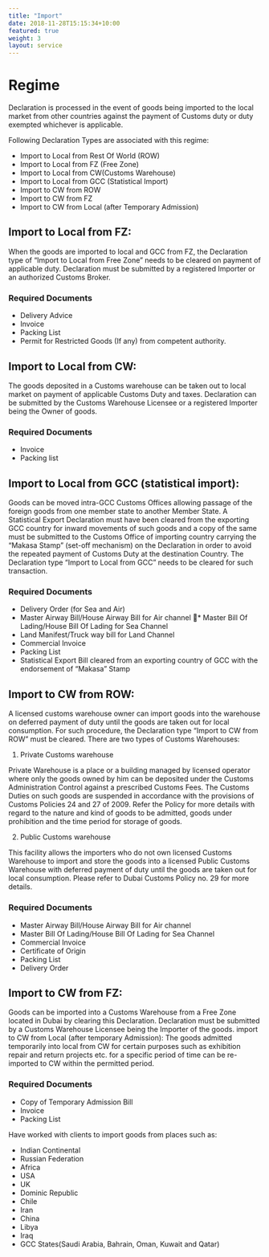 ```yaml
--- 
title: "Import" 
date: 2018-11-28T15:15:34+10:00 
featured: true 
weight: 3 
layout: service 
--- 
```

# Regime

Declaration is processed in the event of goods being imported to the local market from other countries against the payment of Customs duty or duty exempted whichever is applicable.

Following Declaration Types are associated with this regime:

* Import to Local from Rest Of World (ROW)
* Import to Local from FZ (Free Zone)
* Import to Local from CW(Customs Warehouse)
* Import to Local from GCC (Statistical Import)
* Import to CW from ROW
* Import to CW from FZ
* Import to CW from Local (after Temporary Admission)

## Import to Local from FZ:

When the goods are imported to local and GCC from FZ, the Declaration type of “Import to Local from Free Zone” needs to be cleared on payment of applicable duty. Declaration must be submitted by a registered Importer or an authorized Customs Broker.

### Required Documents

* Delivery Advice
* Invoice
* Packing List
* Permit for Restricted Goods (If any) from competent authority.
 
## Import to Local from CW:

The goods deposited in a Customs warehouse can be taken out to local market on payment of applicable Customs Duty and taxes. Declaration can be submitted by the Customs Warehouse Licensee or a registered Importer being the Owner of goods.

### Required Documents

* Invoice
* Packing list
 
## Import to Local from GCC (statistical import):

Goods can be moved intra-GCC Customs Offices allowing passage of the foreign goods from one member state to another Member State. A Statistical Export Declaration must have been cleared from the exporting GCC country for inward movements of such goods and a copy of the same must be submitted to the Customs Office of importing country carrying the “Makasa Stamp” (set-off mechanism) on the Declaration in order to avoid the repeated payment of Customs Duty at the destination Country. The Declaration type “Import to Local from GCC” needs to be cleared for such transaction.
 
### Required Documents

* Delivery Order (for Sea and Air)
* Master Airway Bill/House Airway Bill for Air channel
* Master Bill Of Lading/House Bill Of Lading for Sea Channel
* Land Manifest/Truck way bill for Land Channel
* Commercial Invoice
* Packing List
* Statistical Export Bill cleared from an exporting country of GCC with
the endorsement of “Makasa” Stamp

## Import to CW from ROW:
A licensed customs warehouse owner can import goods into the warehouse on
deferred payment of duty until the goods are taken out for local consumption.
For such procedure, the Declaration type “Import to CW from ROW” must be
cleared. 
There are two types of Customs Warehouses:

1. Private Customs warehouse

Private Warehouse is a place or a building managed by licensed operator where only the goods owned by him can be deposited under the Customs Administration Control against a prescribed Customs Fees. The Customs Duties on such goods are suspended in accordance with the provisions of Customs Policies 24 and 27 of 2009. Refer the Policy for more details with regard to the nature and kind of goods to be admitted, goods under prohibition and the time period for storage of goods.

2. Public Customs warehouse

This facility allows the importers who do not own licensed Customs Warehouse to import and store the goods into a licensed Public Customs Warehouse with deferred payment of duty until the goods are taken out for local consumption. Please refer to Dubai Customs Policy no. 29 for more details.

### Required Documents

* Master Airway Bill/House Airway Bill for Air channel
* Master Bill Of Lading/House Bill Of Lading for Sea Channel
* Commercial Invoice
* Certificate of Origin
* Packing List
* Delivery Order

## Import to CW from FZ:

Goods can be imported into a Customs Warehouse from a Free Zone located in
Dubai by clearing this Declaration. Declaration must be submitted by a Customs
Warehouse Licensee being the Importer of the goods.
import to CW from Local (after temporary Admission):
The goods admitted temporarily into local from CW for certain purposes such as exhibition repair and return projects etc. for a specific period of time can be re-imported to CW within the permitted period.

### Required Documents

* Copy of Temporary Admission Bill
* Invoice
* Packing List

Have worked with clients to import goods from places such as:
- Indian Continental
- Russian Federation 
- Africa 
- USA 
- UK 
- Dominic Republic 
- Chile 
- Iran 
- China 
- Libya 
- Iraq 
- GCC States(Saudi Arabia, Bahrain, Oman, Kuwait and Qatar)
